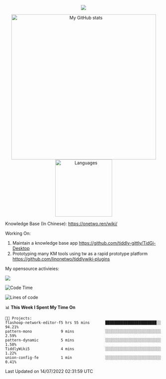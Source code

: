 <a href="https://github.com/linonetwo">
    <p align="center">
        <img src="https://github-profile-trophy.vercel.app/?username=linonetwo&column=7&theme=onedark"/>
    </p>
</a>
<a align="center" href="https://github.com/linonetwo">
  <p align="center">
    <img src="https://github-readme-stats.vercel.app/api?username=linonetwo&show_icons=true&count_private=true" alt="My GitHub stats" width="465"/>
    <img src="https://github-readme-stats.vercel.app/api/top-langs/?username=linonetwo&layout=compact&langs_count=10" alt="Languages" height="183">
  </p>
</a>

Knowledge Base (In Chinese): https://onetwo.ren/wiki/

Working On: 

1. Maintain a knowledge base app https://github.com/tiddly-gittly/TidGi-Desktop
1. Prototyping many KM tools using tw as a rapid prototype platform https://github.com/linonetwo/tiddlywiki-plugins

My opensource activieies:

![](https://visitor-badge.glitch.me/badge?page_id=linonetwo.linonetwo)

<!--START_SECTION:waka-->
![Code Time](http://img.shields.io/badge/Code%20Time-0%20secs-blue)

![Lines of code](https://img.shields.io/badge/From%20Hello%20World%20I%27ve%20Written-2%20Million%20lines%20of%20code-blue)

📊 **This Week I Spent My Time On** 

```text
🐱‍💻 Projects: 
flashoop-network-editor-f5 hrs 55 mins       ███████████████████████░░   94.21% 
pattern-mono             9 mins              ░░░░░░░░░░░░░░░░░░░░░░░░░   2.59% 
pattern-dynamic          5 mins              ░░░░░░░░░░░░░░░░░░░░░░░░░   1.58% 
TiddlyWiki5              4 mins              ░░░░░░░░░░░░░░░░░░░░░░░░░   1.22% 
union-config-fe          1 min               ░░░░░░░░░░░░░░░░░░░░░░░░░   0.41%

```


 Last Updated on 14/07/2022 02:31:59 UTC
<!--END_SECTION:waka-->
